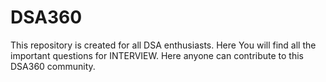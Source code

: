 # DSA360
This repository is created for all DSA enthusiasts. Here You will find all the important questions for INTERVIEW. Here anyone can contribute to this DSA360 community. 
